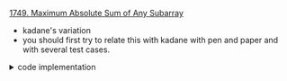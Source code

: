 [1749. Maximum Absolute Sum of Any Subarray](https://leetcode.com/problems/maximum-absolute-sum-of-any-subarray/)

- kadane's variation
- you should first try to relate this with kadane with pen and paper and with several test cases.

<details> 
<summary> code implementation </summary>

```cpp
class Solution {
public:
    int kadane(vector<int>& arr) {
        int sum = 0; int best = 0;
        for (const auto& i: arr) {
            sum = max(sum + i, i);
            best = max(best, sum);
        }
        return best;
    }
    int maxAbsoluteSum(vector<int>& nums) {
        int one = kadane(nums);
        for (auto& i: nums) i *= -1;
        int two = kadane(nums);
        return max(one, two);
    }
};

```

</details>
